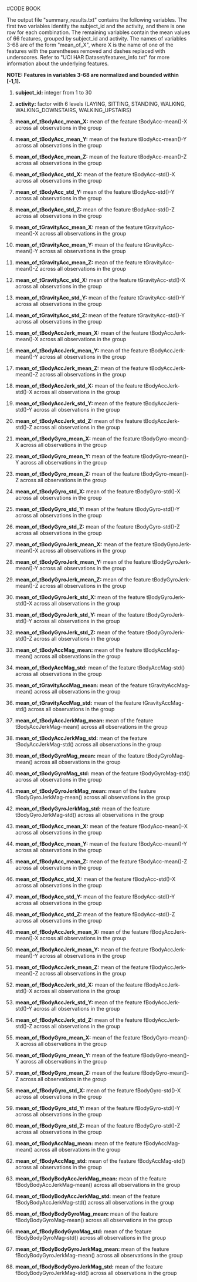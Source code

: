 #CODE BOOK

The output file "summary\_results.txt" contains the following variables. The first two variables identify the 
subject_id and the activity, and there is one row for each combination. The remaining variables contain the mean
values of 66 features, grouped by subject\_id and activity. The names of variables 3-68 are of the form "mean\_of\_X", where X is the name of one of the features with the parentheses removed and dashes replaced with underscores. 
Refer to "UCI HAR Dataset/features\_info.txt" for more information about the 
underlying features. 

**NOTE: Features in variables 3-68 are normalized and bounded within [-1,1].**

1. **subject_id:** integer from 1 to 30
      
2. **activity:**
      factor with 6 levels (LAYING, SITTING, STANDING, WALKING, WALKING\_DOWNSTAIRS, WALKING\_UPSTAIRS)
      
3. **mean_of_tBodyAcc_mean_X:**
      mean of the feature tBodyAcc-mean()-X across all observations in the group 
      
4. **mean_of_tBodyAcc_mean_Y:**
      mean of the feature tBodyAcc-mean()-Y across all observations in the group
      
5. **mean_of_tBodyAcc_mean_Z:**
      mean of the feature tBodyAcc-mean()-Z across all observations in the group 
      
6. **mean_of_tBodyAcc_std_X:**
      mean of the feature tBodyAcc-std()-X across all observations in the group 

7. **mean_of_tBodyAcc_std_Y:**
      mean of the feature tBodyAcc-std()-Y across all observations in the group 

8. **mean_of_tBodyAcc_std_Z:**
      mean of the feature tBodyAcc-std()-Z across all observations in the group 

9. **mean_of_tGravityAcc_mean_X:**
      mean of the feature tGravityAcc-mean()-X across all observations in the group 

10. **mean_of_tGravityAcc_mean_Y:**
      mean of the feature tGravityAcc-mean()-Y across all observations in the group 

11. **mean_of_tGravityAcc_mean_Z:**
      mean of the feature tGravityAcc-mean()-Z across all observations in the group 

12. **mean_of_tGravityAcc_std_X:**
      mean of the feature tGravityAcc-std()-X across all observations in the group 

13. **mean_of_tGravityAcc_std_Y:**
      mean of the feature tGravityAcc-std()-Y across all observations in the group 

14. **mean_of_tGravityAcc_std_Z:**
      mean of the feature tGravityAcc-std()-Y across all observations in the group 

15. **mean_of_tBodyAccJerk_mean_X:**
      mean of the feature tBodyAccJerk-mean()-X across all observations in the group 

16. **mean_of_tBodyAccJerk_mean_Y:**
      mean of the feature tBodyAccJerk-mean()-Y across all observations in the group 

17. **mean_of_tBodyAccJerk_mean_Z:**
      mean of the feature tBodyAccJerk-mean()-Z across all observations in the group 

18. **mean_of_tBodyAccJerk_std_X:**
      mean of the feature tBodyAccJerk-std()-X across all observations in the group 

19. **mean_of_tBodyAccJerk_std_Y:**
      mean of the feature tBodyAccJerk-std()-Y across all observations in the group 

20. **mean_of_tBodyAccJerk_std_Z:**
      mean of the feature tBodyAccJerk-std()-Z across all observations in the group 

21. **mean_of_tBodyGyro_mean_X:**
      mean of the feature tBodyGyro-mean()-X across all observations in the group 

22. **mean_of_tBodyGyro_mean_Y:**
      mean of the feature tBodyGyro-mean()-Y across all observations in the group 

23. **mean_of_tBodyGyro_mean_Z:**
      mean of the feature tBodyGyro-mean()-Z across all observations in the group 

24. **mean_of_tBodyGyro_std_X:**
      mean of the feature tBodyGyro-std()-X across all observations in the group 

25. **mean_of_tBodyGyro_std_Y:**
      mean of the feature tBodyGyro-std()-Y across all observations in the group 

26. **mean_of_tBodyGyro_std_Z:**
      mean of the feature tBodyGyro-std()-Z across all observations in the group 

27. **mean_of_tBodyGyroJerk_mean_X:**
      mean of the feature tBodyGyroJerk-mean()-X across all observations in the group 

28. **mean_of_tBodyGyroJerk_mean_Y:**
      mean of the feature tBodyGyroJerk-mean()-Y across all observations in the group 

29. **mean_of_tBodyGyroJerk_mean_Z:**
      mean of the feature tBodyGyroJerk-mean()-Z across all observations in the group 

30. **mean_of_tBodyGyroJerk_std_X:**
      mean of the feature tBodyGyroJerk-std()-X across all observations in the group 

31. **mean_of_tBodyGyroJerk_std_Y:**
      mean of the feature tBodyGyroJerk-std()-Y across all observations in the group 

32. **mean_of_tBodyGyroJerk_std_Z:**
      mean of the feature tBodyGyroJerk-std()-Z across all observations in the group 

33. **mean_of_tBodyAccMag_mean:**
      mean of the feature tBodyAccMag-mean() across all observations in the group 

34. **mean_of_tBodyAccMag_std:**
      mean of the feature tBodyAccMag-std() across all observations in the group 

35. **mean_of_tGravityAccMag_mean:**
      mean of the feature tGravityAccMag-mean() across all observations in the group 

36. **mean_of_tGravityAccMag_std:**
      mean of the feature tGravityAccMag-std() across all observations in the group 

37. **mean_of_tBodyAccJerkMag_mean:**
      mean of the feature tBodyAccJerkMag-mean() across all observations in the group 

38. **mean_of_tBodyAccJerkMag_std:**
      mean of the feature tBodyAccJerkMag-std() across all observations in the group 

39. **mean_of_tBodyGyroMag_mean:**
      mean of the feature tBodyGyroMag-mean() across all observations in the group 

40. **mean_of_tBodyGyroMag_std:**
      mean of the feature tBodyGyroMag-std() across all observations in the group 

41. **mean_of_tBodyGyroJerkMag_mean:**
      mean of the feature tBodyGyroJerkMag-mean() across all observations in the group 

42. **mean_of_tBodyGyroJerkMag_std:**
      mean of the feature tBodyGyroJerkMag-std() across all observations in the group 

43. **mean_of_fBodyAcc_mean_X:**
      mean of the feature fBodyAcc-mean()-X across all observations in the group 

44. **mean_of_fBodyAcc_mean_Y:**
      mean of the feature fBodyAcc-mean()-Y across all observations in the group 

45. **mean_of_fBodyAcc_mean_Z:**
      mean of the feature fBodyAcc-mean()-Z across all observations in the group 

46. **mean_of_fBodyAcc_std_X:**
      mean of the feature fBodyAcc-std()-X across all observations in the group 

47. **mean_of_fBodyAcc_std_Y:**
      mean of the feature fBodyAcc-std()-Y across all observations in the group

48. **mean_of_fBodyAcc_std_Z:**
      mean of the feature fBodyAcc-std()-Z across all observations in the group 

49. **mean_of_fBodyAccJerk_mean_X:**
      mean of the feature fBodyAccJerk-mean()-X across all observations in the group

50. **mean_of_fBodyAccJerk_mean_Y:**
      mean of the feature fBodyAccJerk-mean()-Y across all observations in the group

51. **mean_of_fBodyAccJerk_mean_Z:**
      mean of the feature fBodyAccJerk-mean()-Z across all observations in the group

52. **mean_of_fBodyAccJerk_std_X:**
      mean of the feature fBodyAccJerk-std()-X across all observations in the group

53. **mean_of_fBodyAccJerk_std_Y:**
      mean of the feature fBodyAccJerk-std()-Y across all observations in the group

54. **mean_of_fBodyAccJerk_std_Z:**
      mean of the feature fBodyAccJerk-std()-Z across all observations in the group

55. **mean_of_fBodyGyro_mean_X:**
      mean of the feature fBodyGyro-mean()-X across all observations in the group

56. **mean_of_fBodyGyro_mean_Y:**
      mean of the feature fBodyGyro-mean()-Y across all observations in the group

57. **mean_of_fBodyGyro_mean_Z:**
      mean of the feature fBodyGyro-mean()-Z across all observations in the group

58. **mean_of_fBodyGyro_std_X:**
      mean of the feature fBodyGyro-std()-X across all observations in the group

59. **mean_of_fBodyGyro_std_Y:**
      mean of the feature fBodyGyro-std()-Y across all observations in the group

60. **mean_of_fBodyGyro_std_Z:**
      mean of the feature fBodyGyro-std()-Z across all observations in the group

61. **mean_of_fBodyAccMag_mean:**
      mean of the feature fBodyAccMag-mean() across all observations in the group

62. **mean_of_fBodyAccMag_std:**
      mean of the feature fBodyAccMag-std() across all observations in the group

63. **mean_of_fBodyBodyAccJerkMag_mean:**
      mean of the feature fBodyBodyAccJerkMag-mean() across all observations in the group

64. **mean_of_fBodyBodyAccJerkMag_std:**
      mean of the feature fBodyBodyAccJerkMag-std() across all observations in the group

65. **mean_of_fBodyBodyGyroMag_mean:**
      mean of the feature fBodyBodyGyroMag-mean() across all observations in the group

66. **mean_of_fBodyBodyGyroMag_std:**
      mean of the feature fBodyBodyGyroMag-std() across all observations in the group

67. **mean_of_fBodyBodyGyroJerkMag_mean:**
      mean of the feature fBodyBodyGyroJerkMag-mean() across all observations in the group

68. **mean_of_fBodyBodyGyroJerkMag_std:**
      mean of the feature fBodyBodyGyroJerkMag-std() across all observations in the group

